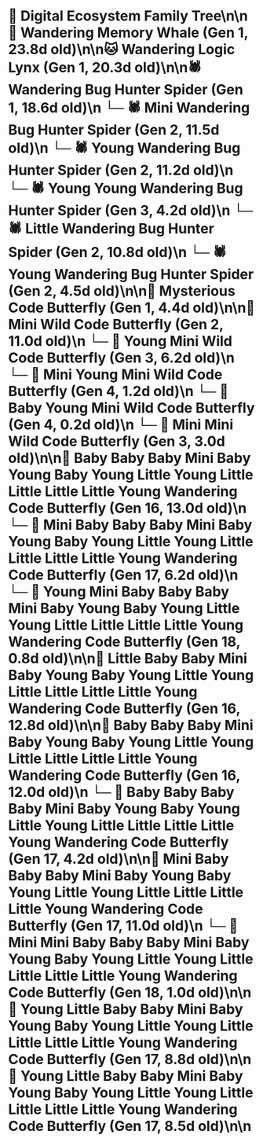 # 🌳 Digital Ecosystem Family Tree\n\n🐋 Wandering Memory Whale (Gen 1, 23.8d old)\n\n🐱 Wandering Logic Lynx (Gen 1, 20.3d old)\n\n🕷️ Wandering Bug Hunter Spider (Gen 1, 18.6d old)\n  └─ 🕷️ Mini Wandering Bug Hunter Spider (Gen 2, 11.5d old)\n  └─ 🕷️ Young Wandering Bug Hunter Spider (Gen 2, 11.2d old)\n    └─ 🕷️ Young Young Wandering Bug Hunter Spider (Gen 3, 4.2d old)\n  └─ 🕷️ Little Wandering Bug Hunter Spider (Gen 2, 10.8d old)\n  └─ 🕷️ Young Wandering Bug Hunter Spider (Gen 2, 4.5d old)\n\n🦋 Mysterious Code Butterfly (Gen 1, 4.4d old)\n\n🦋 Mini Wild Code Butterfly (Gen 2, 11.0d old)\n  └─ 🦋 Young Mini Wild Code Butterfly (Gen 3, 6.2d old)\n    └─ 🦋 Mini Young Mini Wild Code Butterfly (Gen 4, 1.2d old)\n    └─ 🦋 Baby Young Mini Wild Code Butterfly (Gen 4, 0.2d old)\n  └─ 🦋 Mini Mini Wild Code Butterfly (Gen 3, 3.0d old)\n\n🦋 Baby Baby Baby Mini Baby Young Baby Young Little Young Little Little Little Little Young Wandering Code Butterfly (Gen 16, 13.0d old)\n  └─ 🦋 Mini Baby Baby Baby Mini Baby Young Baby Young Little Young Little Little Little Little Young Wandering Code Butterfly (Gen 17, 6.2d old)\n    └─ 🦋 Young Mini Baby Baby Baby Mini Baby Young Baby Young Little Young Little Little Little Little Young Wandering Code Butterfly (Gen 18, 0.8d old)\n\n🦋 Little Baby Baby Mini Baby Young Baby Young Little Young Little Little Little Little Young Wandering Code Butterfly (Gen 16, 12.8d old)\n\n🦋 Baby Baby Baby Mini Baby Young Baby Young Little Young Little Little Little Little Young Wandering Code Butterfly (Gen 16, 12.0d old)\n  └─ 🦋 Baby Baby Baby Baby Mini Baby Young Baby Young Little Young Little Little Little Little Young Wandering Code Butterfly (Gen 17, 4.2d old)\n\n🦋 Mini Baby Baby Baby Mini Baby Young Baby Young Little Young Little Little Little Little Young Wandering Code Butterfly (Gen 17, 11.0d old)\n  └─ 🦋 Mini Mini Baby Baby Baby Mini Baby Young Baby Young Little Young Little Little Little Little Young Wandering Code Butterfly (Gen 18, 1.0d old)\n\n🦋 Young Little Baby Baby Mini Baby Young Baby Young Little Young Little Little Little Little Young Wandering Code Butterfly (Gen 17, 8.8d old)\n\n🦋 Young Little Baby Baby Mini Baby Young Baby Young Little Young Little Little Little Little Young Wandering Code Butterfly (Gen 17, 8.5d old)\n\n